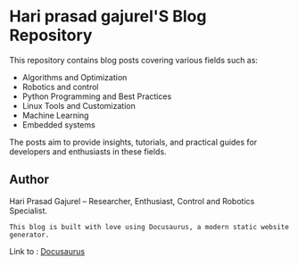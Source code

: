 # Hari prasad gajurel'S Blog Repository

This repository contains blog posts covering various fields such as:

- Algorithms and Optimization
- Robotics and control
- Python Programming and Best Practices
- Linux Tools and Customization
-  Machine Learning 
- Embedded systems

The posts aim to provide insights, tutorials, and practical guides for developers and enthusiasts in these fields.


## Author

Hari Prasad Gajurel – Researcher, 
 Enthusiast, Control and Robotics Specialist.


```
This blog is built with love using Docusaurus, a modern static website generator.
```
Link to : [Docusaurus](https://docusaurus.io)